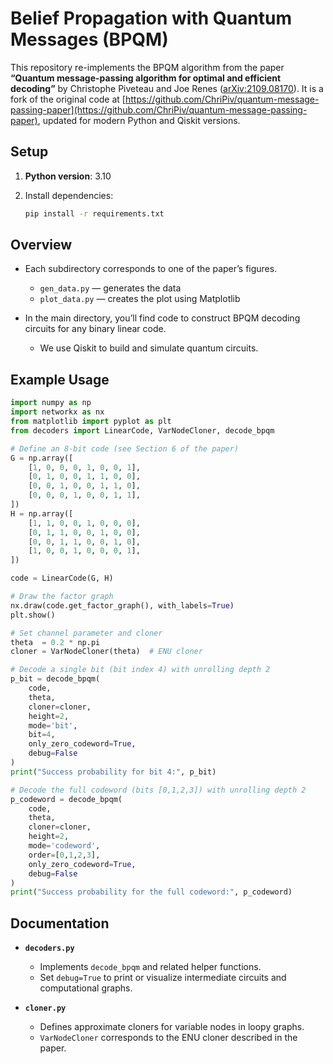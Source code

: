 # Belief Propagation with Quantum Messages (BPQM)

This repository re-implements the BPQM algorithm from the paper
**“Quantum message-passing algorithm for optimal and efficient decoding”**
by Christophe Piveteau and Joe Renes ([arXiv:2109.08170](https://arxiv.org/abs/2109.08170)).
It is a fork of the original code at [https://github.com/ChriPiv/quantum-message-passing-paper](https://github.com/ChriPiv/quantum-message-passing-paper), updated for modern Python and Qiskit versions.

## Setup

1. **Python version**: 3.10
2. Install dependencies:

   ```bash
   pip install -r requirements.txt
   ```

## Overview

* Each subdirectory corresponds to one of the paper’s figures.

  * `gen_data.py` — generates the data
  * `plot_data.py` — creates the plot using Matplotlib

* In the main directory, you’ll find code to construct BPQM decoding circuits for any binary linear code.

  * We use Qiskit to build and simulate quantum circuits.

## Example Usage

```python
import numpy as np
import networkx as nx
from matplotlib import pyplot as plt
from decoders import LinearCode, VarNodeCloner, decode_bpqm

# Define an 8-bit code (see Section 6 of the paper)
G = np.array([
    [1, 0, 0, 0, 1, 0, 0, 1],
    [0, 1, 0, 0, 1, 1, 0, 0],
    [0, 0, 1, 0, 0, 1, 1, 0],
    [0, 0, 0, 1, 0, 0, 1, 1],
])
H = np.array([
    [1, 1, 0, 0, 1, 0, 0, 0],
    [0, 1, 1, 0, 0, 1, 0, 0],
    [0, 0, 1, 1, 0, 0, 1, 0],
    [1, 0, 0, 1, 0, 0, 0, 1],
])

code = LinearCode(G, H)

# Draw the factor graph
nx.draw(code.get_factor_graph(), with_labels=True)
plt.show()

# Set channel parameter and cloner
theta  = 0.2 * np.pi
cloner = VarNodeCloner(theta)  # ENU cloner

# Decode a single bit (bit index 4) with unrolling depth 2
p_bit = decode_bpqm(
    code,
    theta,
    cloner=cloner,
    height=2,
    mode='bit',
    bit=4,
    only_zero_codeword=True,
    debug=False
)
print("Success probability for bit 4:", p_bit)

# Decode the full codeword (bits [0,1,2,3]) with unrolling depth 2
p_codeword = decode_bpqm(
    code,
    theta,
    cloner=cloner,
    height=2,
    mode='codeword',
    order=[0,1,2,3],
    only_zero_codeword=True,
    debug=False
)
print("Success probability for the full codeword:", p_codeword)
```

## Documentation

* **`decoders.py`**

  * Implements `decode_bpqm` and related helper functions.
  * Set `debug=True` to print or visualize intermediate circuits and computational graphs.

* **`cloner.py`**

  * Defines approximate cloners for variable nodes in loopy graphs.
  * `VarNodeCloner` corresponds to the ENU cloner described in the paper.
